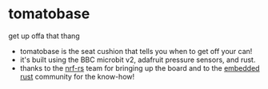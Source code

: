 # tomatobase
get up offa that thang


- tomatobase is the seat cushion that tells you when to get off your can!
- it's built using the BBC microbit v2, adafruit pressure sensors, and rust.
- thanks to the [nrf-rs](https://github.com/nrf-rs) team for bringing up the board and to the [embedded rust](https://github.com/rust-embedded/book) community for the know-how!
